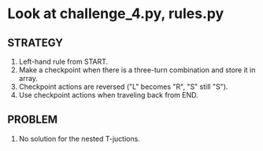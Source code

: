 # Look at challenge_4.py, rules.py

## STRATEGY
1. Left-hand rule from START.
2. Make a checkpoint when there is a three-turn combination and store it in array.
3. Checkpoint actions are reversed ("L" becomes "R", "S" still "S").
4. Use checkpoint actions when traveling back from END.

## PROBLEM
1. No solution for the nested T-juctions.
